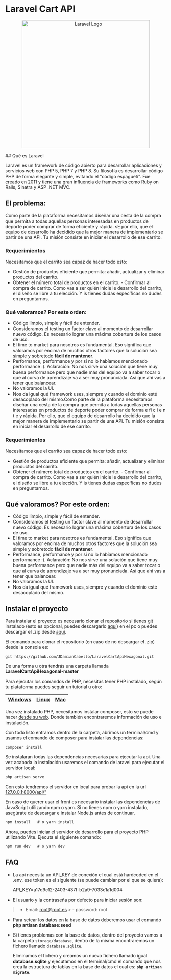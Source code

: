# Laravel Cart API
<p align="center"><a href="https://laravel.com" target="_blank"><img src="https://raw.githubusercontent.com/laravel/art/master/logo-lockup/5%20SVG/2%20CMYK/1%20Full%20Color/laravel-logolockup-cmyk-red.svg" width="400" alt="Laravel Logo"></a></p>
## Qué es Laravel

Laravel es un framework de código abierto para desarrollar aplicaciones y servicios web con PHP 5, PHP 7 y PHP 8. Su filosofía es desarrollar código PHP de forma elegante y simple, evitando el "código espagueti". Fue creado en 2011 y tiene una gran influencia de frameworks como Ruby on Rails, Sinatra y ASP .NET MVC.​

## El problema:

Como parte de la plataforma necesitamos diseñar una cesta de la compra que permita a todas aquellas personas interesadas en productos de deporte poder comprar de forma eficiente y rápida.
sE por ello, que el equipo de desarrollo ha decidido que la mejor manera de implementarlo se partir de una API. Tu misión consiste en iniciar el desarrollo de ese carrito.
### Requerimientos
Necesitamos que el carrito sea capaz de hacer todo esto:
- Gestión de productos eficiente que permita: añadir, actualizar y eliminar productos del carrito.
- Obtener el número total de productos en el carrito. - Confirmar al compra de carrito.
  Como vas a ser quién inicie le desarrollo del carrito, el diseño se libre a tu elección. Y is tienes dudas específicas no dudes en preguntarnos.
### Qué valoramos? Por este orden:
- Código limpio, simple y fácil de entender.
- Consideramos el testing un factor clave al momento de desarrollar nuevo código. Es necesario lograr
  una máxima cobertura de los casos de uso.
- El time to market para nosotros es fundamental. Eso significa que valoramos por encima de muchos
  otros factores que la solución sea simple y sobretodo **fácil de mantener**.
- Performance, performance y por si no lo habíamos mencionado performance :). Aclaración: No nos sirve
  una solución que tiene muy buena performance pero que nadie más del equipo va a saber tocar o que al curva de aprendizaje va a ser muy pronunciada. Así que ahi vas a tener que balancear.
- No valoramos la UI.
- Nos da igual qué framework uses, siempre y cuando el dominio esté desacoplado del mismo.Como parte de la plataforma necesitamos diseñar una cesta de la compra que permita a todas aquellas personas interesadas en productos de deporte poder comprar de forma e fi c i e n t e y rápida. Por ello, que el equipo de desarrollo ha decidido que la mejor manera de implementarlo se partir de una API. Tu misión consiste en iniciar el desarrollo de ese carrito.
### Requerimientos
Necesitamos que el carrito sea capaz de hacer todo esto:
- Gestión de productos eficiente que permita: añadir, actualizar y eliminar productos del carrito.
- Obtener el número total de productos en el carrito. - Confirmar al compra de carrito.
  Como vas a ser quién inicie le desarrollo del carrito, el diseño se libre a tu elección. Y is tienes dudas específicas no dudes en preguntarnos.
## Qué valoramos? Por este orden:
- Código limpio, simple y fácil de entender.
- Consideramos el testing un factor clave al momento de desarrollar nuevo código. Es necesario lograr
  una máxima cobertura de los casos de uso.
- El time to market para nosotros es fundamental. Eso significa que valoramos por encima de muchos
  otros factores que la solución sea simple y sobretodo **fácil de mantener**.
- Performance, performance y por si no lo habíamos mencionado performance :). Aclaración: No nos sirve
  una solución que tiene muy buena performance pero que nadie más del equipo va a saber tocar o que al curva de aprendizaje va a ser muy pronunciada. Así que ahi vas a tener que balancear.
- No valoramos la UI.
- Nos da igual qué framework uses, siempre y cuando el dominio esté desacoplado del mismo.



## Instalar el proyecto
Para instalar el proyecto es necesario clonar el repositorio si tienes git instalado (esto es opcional, puedes descargarlo [aquí](https://git-scm.com/downloads)) en el pc o puedes descargar el .zip desde [aquí](https://github.com/JDamianCabello/LaravelCartApiHexagonal/archive/refs/heads/master.zip).

El comando para clonar el repositorio (en caso de no descargar el .zip) desde la consola es:

    git https://github.com/JDamianCabello/LaravelCartApiHexagonal.git

De una forma u otra tendrás una carpeta llamada **LaravelCartApiHexagonal-master**

Para ejecutar los comandos de PHP, necesitas tener PHP instalado, según tu plataforma puedes seguir un tutorial u otro:


|[Windows](https://code.tutsplus.com/es/tutorials/how-to-install-php-on-windows--cms-35435)|[Linux](https://www.scriptcase.net/docs/es_es/v9/manual/02-scriptcase-installation/06-linux_php/)|[Mac](https://www.neoguias.com/instalar-php-macos/)|
|--|--|--|

Una vez instalado PHP, necesitamos instalar composer, esto se puede hacer [desde su web](https://getcomposer.org/doc/00-intro.md). Donde también encontraremos información de uso e instalación.

Con todo listo entramos dentro de la carpeta, abrimos un terminal/cmd y usamos el comando de composer para instalar las dependencias:

    composer install

Se instalaran todas las dependencias necesarias para ejecutar la api. Una vez acabada la instalación usaremos el comando de laravel para ejecutar el servidor local:

    php artisan serve

Con esto tendremos el servidor en local para probar la api en la url [127.0.0.1:8000/api/"](http://127.0.0.1:8000/api/)

En caso de querer usar el front es necesario instalar las dependencias de JavaScript utilizando npm o yarn. Si no tienes npm o yarn instalado, asegúrate de descargar e instalar Node.js antes de continuar.

    npm install   # o yarn install

Ahora, puedes iniciar el servidor de desarrollo para el proyecto PHP utilizando Vite. Ejecuta el siguiente comando:

    npm run dev   # o yarn dev


## FAQ

- La api necesita un API_KEY de conexión el cual está hardcoded en el .env, ese token es el siguiente (se puede cambiar por el que se quiera):

  API_KEY=a17d9c12-2403-437f-b2a9-7033c1a1d004

- El usuario y la contraseña por defecto para iniciar sesión son:

> - Email: root@root.es
    >     - password: root

- Para setear los datos en la base de datos deberemos usar el comando **php artisan database:seed**

- Si tienes problemas con la base de datos, dentro del proyecto vamos a la carpeta `storage/database`, dentro de la misma encontraremos un fichero llamado `database.sqlite`.

  Eliminamos el fichero y creamos un nuevo fichero llamado igual **database.sqlite** y ejecutamos en el terminal/cmd el comando que nos crea la estructura de tablas en la base de datos el cual es: **`php artisan migrate`**.

